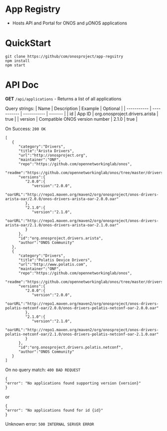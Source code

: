 # App Registry

  - Hosts API and Portal for ONOS and µONOS applications
 
# QuickStart
```
git clone https://github/com/onosproject/app-regsitry
npm install
npm start
```

# API Doc
**GET** `/api/applications` - Returns a list of all applications

Query strings:
| Name      | Description | Example | Optional |
| ----------- | ----------- | ----------- | ------- |
| id      | App ID  | org.onosproject.drivers.arista | true |
| version   | Compatible ONOS version number        | 2.1.0 | true |

On Success:
`200 OK` 
```
[  
   {  
      "category":"Drivers",
      "title":"Arista Drivers",
      "url":"http://onosproject.org",
      "maintainer":"ONF",
      "repo":"https://github.com/opennetworkinglab/onos",
      "readme":"https://github.com/opennetworkinglab/onos/tree/master/drivers/arista/README.md",
      "versions":{  
         "2.0.0":{  
            "version":"2.0.0",
            "oarURL":"http://repo1.maven.org/maven2/org/onosproject/onos-drivers-arista-oar/2.0.0/onos-drivers-arista-oar-2.0.0.oar"
         },
         "2.1.0":{  
            "version":"2.1.0",
            "oarURL":"http://repo1.maven.org/maven2/org/onosproject/onos-drivers-arista-oar/2.1.0/onos-drivers-arista-oar-2.1.0.oar"
         }
      },
      "id":"org.onosproject.drivers.arista",
      "author":"ONOS Community"
   },
   {  
      "category":"Drivers",
      "title":"Polatis Device Drivers",
      "url":"http://www.polatis.com",
      "maintainer":"ONF",
      "repo":"https://github.com/opennetworkinglab/onos",
      "readme":"https://github.com/opennetworkinglab/onos/tree/master/drivers/polatis/netconf/README.md",
      "versions":{  
         "2.0.0":{  
            "version":"2.0.0",
            "oarURL":"http://repo1.maven.org/maven2/org/onosproject/onos-drivers-polatis-netconf-oar/2.0.0/onos-drivers-polatis-netconf-oar-2.0.0.oar"
         },
         "2.1.0":{  
            "version":"2.1.0",
            "oarURL":"http://repo1.maven.org/maven2/org/onosproject/onos-drivers-polatis-netconf-oar/2.1.0/onos-drivers-polatis-netconf-oar-2.1.0.oar"
         }
      },
      "id":"org.onosproject.drivers.polatis.netconf",
      "author":"ONOS Community"
   }
]
```

On no query match:
`400 BAD REQUEST`
```
{
"error": "No applications found supporting version {version}"
}
```
or
```
{
"error": "No applications found for id {id}"
}
```

Unknown error:
`500 INTERNAL SERVER ERROR`

